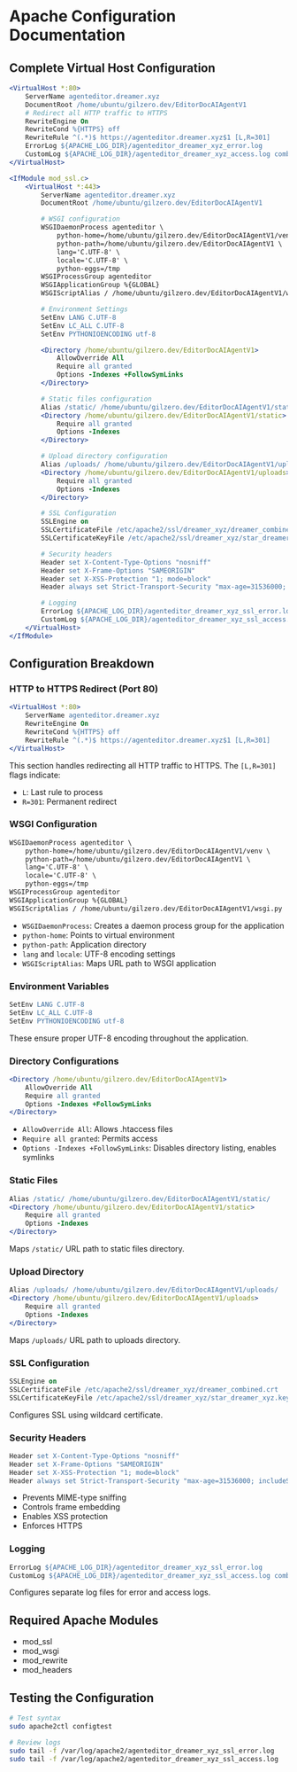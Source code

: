 # Apache Configuration Documentation

## Complete Virtual Host Configuration

```apache
<VirtualHost *:80>
    ServerName agenteditor.dreamer.xyz
    DocumentRoot /home/ubuntu/gilzero.dev/EditorDocAIAgentV1
    # Redirect all HTTP traffic to HTTPS
    RewriteEngine On
    RewriteCond %{HTTPS} off
    RewriteRule ^(.*)$ https://agenteditor.dreamer.xyz$1 [L,R=301]
    ErrorLog ${APACHE_LOG_DIR}/agenteditor_dreamer_xyz_error.log
    CustomLog ${APACHE_LOG_DIR}/agenteditor_dreamer_xyz_access.log combined
</VirtualHost>

<IfModule mod_ssl.c>
    <VirtualHost *:443>
        ServerName agenteditor.dreamer.xyz
        DocumentRoot /home/ubuntu/gilzero.dev/EditorDocAIAgentV1

        # WSGI configuration
        WSGIDaemonProcess agenteditor \
            python-home=/home/ubuntu/gilzero.dev/EditorDocAIAgentV1/venv \
            python-path=/home/ubuntu/gilzero.dev/EditorDocAIAgentV1 \
            lang='C.UTF-8' \
            locale='C.UTF-8' \
            python-eggs=/tmp
        WSGIProcessGroup agenteditor
        WSGIApplicationGroup %{GLOBAL}
        WSGIScriptAlias / /home/ubuntu/gilzero.dev/EditorDocAIAgentV1/wsgi.py

        # Environment Settings
        SetEnv LANG C.UTF-8
        SetEnv LC_ALL C.UTF-8
        SetEnv PYTHONIOENCODING utf-8

        <Directory /home/ubuntu/gilzero.dev/EditorDocAIAgentV1>
            AllowOverride All
            Require all granted
            Options -Indexes +FollowSymLinks
        </Directory>

        # Static files configuration
        Alias /static/ /home/ubuntu/gilzero.dev/EditorDocAIAgentV1/static/
        <Directory /home/ubuntu/gilzero.dev/EditorDocAIAgentV1/static>
            Require all granted
            Options -Indexes
        </Directory>

        # Upload directory configuration
        Alias /uploads/ /home/ubuntu/gilzero.dev/EditorDocAIAgentV1/uploads/
        <Directory /home/ubuntu/gilzero.dev/EditorDocAIAgentV1/uploads>
            Require all granted
            Options -Indexes
        </Directory>

        # SSL Configuration
        SSLEngine on
        SSLCertificateFile /etc/apache2/ssl/dreamer_xyz/dreamer_combined.crt
        SSLCertificateKeyFile /etc/apache2/ssl/dreamer_xyz/star_dreamer_xyz.key

        # Security headers
        Header set X-Content-Type-Options "nosniff"
        Header set X-Frame-Options "SAMEORIGIN"
        Header set X-XSS-Protection "1; mode=block"
        Header always set Strict-Transport-Security "max-age=31536000; includeSubDomains"

        # Logging
        ErrorLog ${APACHE_LOG_DIR}/agenteditor_dreamer_xyz_ssl_error.log
        CustomLog ${APACHE_LOG_DIR}/agenteditor_dreamer_xyz_ssl_access.log combined
    </VirtualHost>
</IfModule>
```

## Configuration Breakdown

### HTTP to HTTPS Redirect (Port 80)
```apache
<VirtualHost *:80>
    ServerName agenteditor.dreamer.xyz
    RewriteEngine On
    RewriteCond %{HTTPS} off
    RewriteRule ^(.*)$ https://agenteditor.dreamer.xyz$1 [L,R=301]
</VirtualHost>
```
This section handles redirecting all HTTP traffic to HTTPS. The `[L,R=301]` flags indicate:
- `L`: Last rule to process
- `R=301`: Permanent redirect

### WSGI Configuration
```apache
WSGIDaemonProcess agenteditor \
    python-home=/home/ubuntu/gilzero.dev/EditorDocAIAgentV1/venv \
    python-path=/home/ubuntu/gilzero.dev/EditorDocAIAgentV1 \
    lang='C.UTF-8' \
    locale='C.UTF-8' \
    python-eggs=/tmp
WSGIProcessGroup agenteditor
WSGIApplicationGroup %{GLOBAL}
WSGIScriptAlias / /home/ubuntu/gilzero.dev/EditorDocAIAgentV1/wsgi.py
```
- `WSGIDaemonProcess`: Creates a daemon process group for the application
- `python-home`: Points to virtual environment
- `python-path`: Application directory
- `lang` and `locale`: UTF-8 encoding settings
- `WSGIScriptAlias`: Maps URL path to WSGI application

### Environment Variables
```apache
SetEnv LANG C.UTF-8
SetEnv LC_ALL C.UTF-8
SetEnv PYTHONIOENCODING utf-8
```
These ensure proper UTF-8 encoding throughout the application.

### Directory Configurations
```apache
<Directory /home/ubuntu/gilzero.dev/EditorDocAIAgentV1>
    AllowOverride All
    Require all granted
    Options -Indexes +FollowSymLinks
</Directory>
```
- `AllowOverride All`: Allows .htaccess files
- `Require all granted`: Permits access
- `Options -Indexes +FollowSymLinks`: Disables directory listing, enables symlinks

### Static Files
```apache
Alias /static/ /home/ubuntu/gilzero.dev/EditorDocAIAgentV1/static/
<Directory /home/ubuntu/gilzero.dev/EditorDocAIAgentV1/static>
    Require all granted
    Options -Indexes
</Directory>
```
Maps `/static/` URL path to static files directory.

### Upload Directory
```apache
Alias /uploads/ /home/ubuntu/gilzero.dev/EditorDocAIAgentV1/uploads/
<Directory /home/ubuntu/gilzero.dev/EditorDocAIAgentV1/uploads>
    Require all granted
    Options -Indexes
</Directory>
```
Maps `/uploads/` URL path to uploads directory.

### SSL Configuration
```apache
SSLEngine on
SSLCertificateFile /etc/apache2/ssl/dreamer_xyz/dreamer_combined.crt
SSLCertificateKeyFile /etc/apache2/ssl/dreamer_xyz/star_dreamer_xyz.key
```
Configures SSL using wildcard certificate.

### Security Headers
```apache
Header set X-Content-Type-Options "nosniff"
Header set X-Frame-Options "SAMEORIGIN"
Header set X-XSS-Protection "1; mode=block"
Header always set Strict-Transport-Security "max-age=31536000; includeSubDomains"
```
- Prevents MIME-type sniffing
- Controls frame embedding
- Enables XSS protection
- Enforces HTTPS

### Logging
```apache
ErrorLog ${APACHE_LOG_DIR}/agenteditor_dreamer_xyz_ssl_error.log
CustomLog ${APACHE_LOG_DIR}/agenteditor_dreamer_xyz_ssl_access.log combined
```
Configures separate log files for error and access logs.

## Required Apache Modules
- mod_ssl
- mod_wsgi
- mod_rewrite
- mod_headers

## Testing the Configuration
```bash
# Test syntax
sudo apache2ctl configtest

# Review logs
sudo tail -f /var/log/apache2/agenteditor_dreamer_xyz_ssl_error.log
sudo tail -f /var/log/apache2/agenteditor_dreamer_xyz_ssl_access.log
